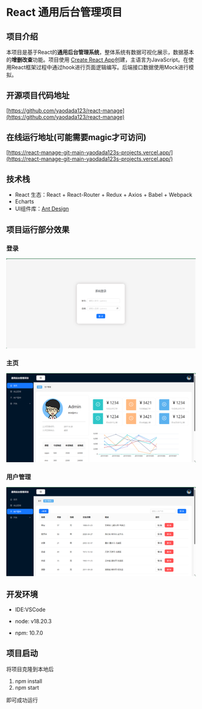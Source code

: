 # React 通用后台管理项目


## 项目介绍
本项目是基于React的**通用后台管理系统**，整体系统有数据可视化展示，数据基本的**增删改查**功能。项目使用 [Create React App](https://github.com/facebook/create-react-app)创建，主语言为JavaScript。在使用React框架过程中通过hook进行页面逻辑编写。后端接口数据使用Mock进行模拟。

## 开源项目代码地址

[https://github.com/yaodada123/react-manage](https://github.com/yaodada123/react-manage)

## 在线运行地址(可能需要magic才可访问)

[https://react-manage-git-main-yaodada123s-projects.vercel.app/](https://react-manage-git-main-yaodada123s-projects.vercel.app/)

## 技术栈

- React 生态：React + React-Router + Redux + Axios + Babel + Webpack
- Echarts
- UI组件库：[Ant Design](https://ant-design.antgroup.com/index-cn)

## 项目运行部分效果

### 登录

![image-20240905150714351](assets/image-20240905150714351.png)

### 主页

![image-20240905151757776](assets/image-20240905151757776.png)

### 用户管理

![image-20240905150830602](assets/image-20240905150830602.png)

## 开发环境

- IDE:VSCode

- node: v18.20.3
- npm: 10.7.0

## 项目启动

将项目克隆到本地后

1. npm install
2. npm start

即可成功运行